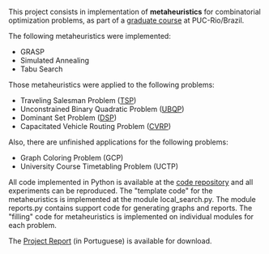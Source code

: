 This project consists in implementation of **metaheuristics** for combinatorial optimization problems, as part of a [graduate course](http://www-di.inf.puc-rio.br/~poggi/mheu081.html) at PUC-Rio/Brazil.

The following metaheuristics were implemented:
  * GRASP
  * Simulated Annealing
  * Tabu Search

Those metaheuristics were applied to the following problems:
  * Traveling Salesman Problem ([TSP](TSP.md))
  * Unconstrained Binary Quadratic Problem ([UBQP](UBQP.md))
  * Dominant Set Problem ([DSP](DSP.md))
  * Capacitated Vehicle Routing Problem ([CVRP](CVRP.md))

Also, there are unfinished applications for the following problems:
  * Graph Coloring Problem (GCP)
  * University Course Timetabling Problem (UCTP)

All code implemented in Python is available at the [code repository](http://code.google.com/p/mh081/source/browse/trunk/src) and all experiments can be reproduced. The "template code" for the metaheuristics is implemented at the module local\_search.py. The module reports.py contains support code for generating graphs and reports. The "filling" code for metaheuristics is implemented on individual modules for each problem.

The [Project Report](http://mh081.googlecode.com/files/mh081_report.pdf) (in Portuguese) is available for download.